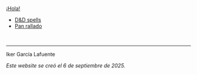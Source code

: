 [¡Hola!](https://ikergl.github.io/hola.html)

  - [D&D spells](https://ikergl.github.io/d&d_spells.html)
  - [Pan rallado](https://ikergl.github.io/pan_rallado.html)

<br>

___
Iker García Lafuente

_Este website se creó el 6 de septiembre de 2025._
